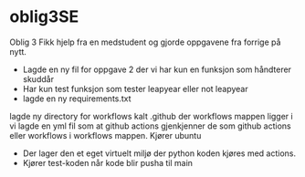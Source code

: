 # oblig3SE
Oblig 3
Fikk hjelp fra en medstudent og gjorde oppgavene fra forrige på nytt.
- Lagde en ny fil for oppgave 2 der vi har kun en funksjon som håndterer skuddår
- Har kun test funksjon som tester leapyear eller not leapyear
- lagde en ny requirements.txt
  
lagde ny directory for workflows kalt .github der workflows mappen ligger i
vi lagde en yml fil som at github actions gjenkjenner de som github actions eller workflows i workflows mappen. Kjører ubuntu
- Der lager den et eget virtuelt miljø der python koden kjøres med actions.
- Kjører test-koden når kode blir pusha til main
